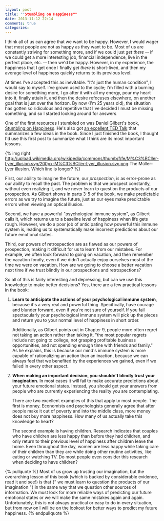 ```yaml
---
layout: post
title: ""Stumbling on Happiness""
date: 2013-11-12 22:14
comments: true
categories: 
---
```


I think all of us can agree that we want to be happy. However, I would wager that most people are not as happy as they want to be. Most of us are constantly striving for something more, and if we could just *get there* -- if we could get a more interesting job, financial independence, live in the perfect place, etc. -- then we'd be happy. However, in my experience, the happiness that I get once I finally *get there* is short-lived, and then my average level of happiness quickly returns to its previous level.


At times I've accepted this as inevitable. "It's just the human condition", I would say to myself. I've grown used to the cycle; I'm filled with a burning desire for something more, I go after it with all my energy, pour my heart into it, finally attain it, and then the desire refocuses elsewhere, on another goal that is just over the horizon. By now (I'm 25 years old), the situation has gotten so ridiculous and repetitive that I've decided I must be missing something, and so I started looking around for answers.

One of the first resources I stumbled on was Daniel Gilbert's book, [Stumbling on Happiness](http://www.amazon.com/Stumbling-Happiness-Daniel-Gilbert/dp/1400077427). He's also got [an excellent TED Talk](http://www.ted.com/talks/dan_gilbert_asks_why_are_we_happy.html) that summarizes a few ideas in the book. Since I just finished the book, I thought I'd use this first post to summarize what I think are its most important lessons.

{% img right http://upload.wikimedia.org/wikipedia/commons/thumb/f/fe/M%C3%BCller-Lyer_illusion.svg/200px-M%C3%BCller-Lyer_illusion.svg.png The Müller-Lyer illusion. Which line is longer? %}

First, our ability to imagine the future, our *prospection*, is as error-prone as our ability to recall the past. The problem is that we prospect constantly, without even realizing it, and we never learn to question the products of our prospection. As Gilbert shows in parts 3-5 of the book, we make predictable errors as we try to imagine the future, just as our eyes make predictable errors when viewing an optical illusion.

Second, we have a powerful "psychological immune system", as Gilbert calls it, which returns us to a baseline level of happiness when life gets rough. However, we do a poor job of anticipating how powerful this immune system is, leading us to systematically make incorrect predictions about our future emotional states.

Third, our powers of retrospection are as flawed as our powers of prospection, making it difficult for us to learn from our mistakes. For example, we often look forward to going on vacation, and then remember the vacation fondly, even if we didn't actually enjoy ourselves most of the time we were on vacation. How are we going to choose a better vacation next time if we trust blindly in our prospections and retrospections?


So all of this is fairly interesting and depressing, but can we use this knowledge to make better decisions? Yes, there are a few practical lessons in the book:

1. **Learn to anticipate the actions of your psychological immune system**, because it's a very real and powerful thing. Specifically, have courage and blunder forward, even if you're not sure of yourself. If you fail spectacularly your psychological immune system will pick up the pieces and return you to your normal level of happiness in short order.

   Additionally, as Gilbert points out in Chapter 9, people more often regret not taking an action rather than taking it, "the most popular regrets include not going to college, not grasping profitable business opportunities, and not spending enough time with friends and family." As he explains, this is because our mind's immune system is more capable of rationalizing an action than an inaction, because we can always feel that we benefited by the experiences we gained, even if we failed in every other aspect.

2. **When making an important decision, you shouldn't blindly trust your imagination.** In most cases it will fail to make accurate predictions about your future emotional states. Instead, you should get your answers from people who are currently experiencing the reality you are contemplating.

   There are two excellent examples of this that apply to most people. The first is money. Economists and psychologists generally agree that after people make it out of poverty and into the middle class, more money does not buy more happiness. How many of us actually take this knowledge to heart?

   The second example is having children. Research indicates that couples who have children are less happy than before they had children, and only return to their previous level of happiness after children leave the home. Even throughout the day, women are less happy while taking care of their children than they are while doing other routine activities, like eating or watching TV. Do most people even consider this research when deciding to have children?

{% pullquote %}
Most of us grow up trusting our imagination, but the overarching lesson of this book (which is backed by considerable evidence, read it and see!) is that {" we must learn to question the products of our imagination "} in the same way that we question other sources of information. We must look for more reliable ways of predicting our future emotional states or we will make the same mistakes again and again. Unfortunately, this is not always practical or easy to do in every situation, but from now on I will be on the lookout for better ways to predict my future happiness.
{% endpullquote %}
